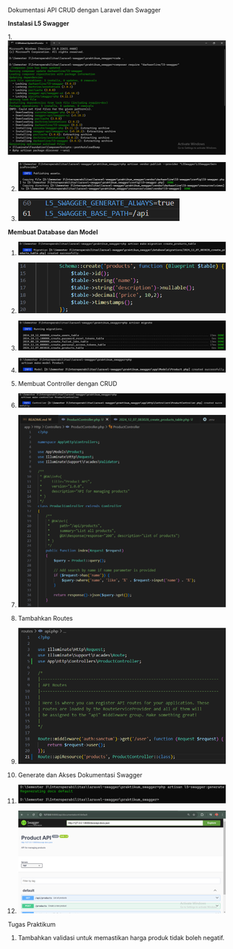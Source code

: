 Dokumentasi API CRUD dengan Laravel dan Swagger

**Instalasi L5 Swagger**

1.![alt text](image.png)

2. ![alt text](image-1.png)

3. ![alt text](image-2.png)

**Membuat Database dan Model**

1. ![alt text](image-3.png)
1. ![alt text](image-13.png)
1. ![alt text](image-5.png)
1. ![alt text](image-6.png)

1. Membuat Controller dengan CRUD
1. ![alt text](image-7.png)
1. ![alt text](image-8.png)

1. Tambahkan Routes
1. ![alt text](image-9.png)

1. Generate dan Akses Dokumentasi Swagger
1. ![alt text](image-11.png)
1. ![alt text](image-12.png)

Tugas Praktikum

1. Tambahkan validasi untuk memastikan harga produk tidak boleh negatif.
